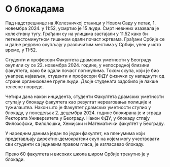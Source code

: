 # О блокадама

Пад надстрешнице на Железничкој станици у Новом Саду у петак, 1. новембра 2024. у 11:52, усмртио је 15 људи. Смрт невиних изазвала је колективну тугу. Грађани су на улицама застајали у 11.52 како би петнаестоминутном тишином одали почаст жртвама. Грађани Србије се и даље редовно окупљају у различитим местима у Србији, увек у исто време, у 11:52.

Студенти и професори Факултета драмских уметности у Београду окупили су се 22. новембра 2024. године, у непосредној близини факултета, како би одали почаст погинулима. Током скупа, који је био унапред најављен, студенти и професори ФДУ физички су нападнути од стране организоване групе људи. Двоје студената задобило је лакше телесне повреде.

Четири дана након инцидента, студенти Факултета драмских уметности ступају у блокаду факултета као резултат нереаговања полиције и тужилаштва. Након што је Факултет драмских уметности ступио у блокаду, у понедељак 2. децембра 2024. године блокирана је и зграда Ректората Универзитета у Београду. Након ФДУ, у блокаду стпају Филозофски, Филолошки, Хемијски и Математички факултет у Београду.

У наредним данима један по један факултет, на пленумима који представљају директно-демократски скуп на којем могу учествовати сви студенти са једнаким правом гласа, је изгласавао блокаду.

Преко 60 факултета и високих школа широм Србије тренутно је у блокади.
